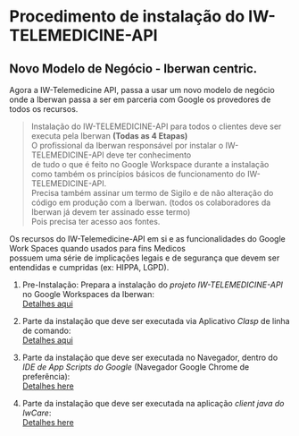 # Procedimento de instalação do IW-TELEMEDICINE-API  
## Novo Modelo de Negócio - Iberwan centric.

Agora a IW-Telemedicine API, passa a usar um novo modelo de negócio onde a Iberwan passa a ser em parceria com  Google os provedores de todos os recursos.

> Instalação do IW-TELEMEDICINE-API para todos o clientes deve ser executa pela Iberwan **(Todas as 4 Etapas)**  
O profissional da Iberwan responsável por instalar o IW-TELEMEDICINE-API deve ter conhecimento  
de tudo o que é feito no Google Workspace durante a instalação como também os princípios básicos de funcionamento do IW-TELEMEDICINE-API.  
Precisa também assinar um termo de Sigilo e de não alteração do código em produção com a Iberwan. (todos os colaboradores da Iberwan já devem ter assinado esse termo)  
Pois precisa ter acesso aos fontes.

Os recursos do IW-Telemedicine-API em si e as funcionalidades do Google Work Spaces quando usados para fins Medicos  
possuem uma série de implicações legais e de segurança que devem ser entendidas e cumpridas (ex: HIPPA, LGPD).

1. Pre-Instalação: Prepara a instalação do *projeto IW-TELEMEDICINE-API* no Google Workspaces da Iberwan:  
   [Detalhes aqui](installing-iw-telemedicine-in-clients-pre-install-lang-pt.md)

2. Parte da instalação que deve ser executada via Aplicativo *Clasp* de linha de comando:  
   [Detalhes aqui](installing-iw-telemedicine-in-clients-clasp-cli-lang-pt.md)   
  
3. Parte da instalação que deve ser executada no Navegador, dentro do *IDE de App Scripts do Google* (Navegador Google Chrome de preferência):  
   [Detalhes here](installing-iw-telemedicine-in-clients-gas-ide-lang-pt.md)

4. Parte da instalação que deve ser executada na aplicação *client java do IwCare*:  
   [Detalhes here](installing-iw-telemedicine-in-clients-iwcare-config-lang-pt.md)  



